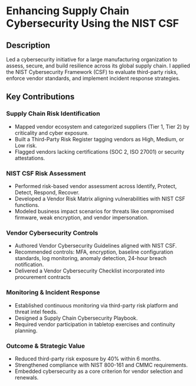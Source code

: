 <h1>Enhancing Supply Chain Cybersecurity Using the NIST CSF</h1>

<h2>Description</h2>

Led a cybersecurity initiative for a large manufacturing organization to assess, secure, and build resilience across its global supply chain. I applied the NIST Cybersecurity Framework (CSF) to evaluate third-party risks, enforce vendor standards, and implement incident response strategies.

<h2>Key Contributions</h2>

### Supply Chain Risk Identification

- Mapped vendor ecosystem and categorized suppliers (Tier 1, Tier 2) by criticality and cyber exposure.<br>
- Built a Third-Party Risk Register tagging vendors as High, Medium, or Low risk.<br>
- Flagged vendors lacking certifications (SOC 2, ISO 27001) or security attestations.

### NIST CSF Risk Assessment 

- Performed risk-based vendor assessment across Identify, Protect, Detect, Respond, Recover.<br>
- Developed a Vendor Risk Matrix aligning vulnerabilities with NIST CSF functions.<br>
- Modeled business impact scenarios for threats like compromised firmware, weak encryption, and vendor impersonation.

### Vendor Cybersecurity Controls

- Authored Vendor Cybersecurity Guidelines aligned with NIST CSF.<br>
- Recommended controls: MFA, encryption, baseline configuration standards, log monitoring, anomaly detection, 24-hour breach notification.<br>
- Delivered a Vendor Cybersecurity Checklist incorporated into procurement contracts

### Monitoring & Incident Response

- Established continuous monitoring via third-party risk platform and threat intel feeds.<br>
- Designed a Supply Chain Cybersecurity Playbook.<br>
- Required vendor participation in tabletop exercises and continuity planning.

### Outcome & Strategic Value

- Reduced third-party risk exposure by 40% within 6 months.<br>
- Strengthened compliance with NIST 800-161 and CMMC requirements.<br>
- Embedded cybersecurity as a core criterion for vendor selection and renewals.




<!--
 ```diff
- text in red
+ text in green
! text in orange
# text in gray
@@ text in purple (and bold)@@
```
--!>
